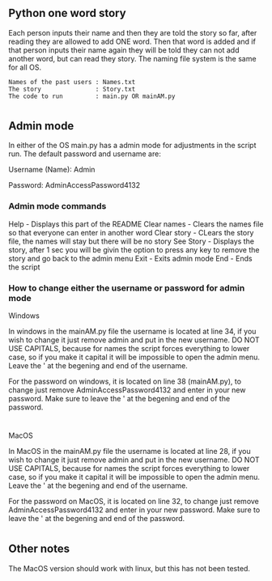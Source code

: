 ## Python one word story

  Each person inputs their name and then they are told the story so far, after reading they are allowed to add ONE word. Then that word is added and if that person inputs their name again they will be told they can not add another word, but can read they story. The naming file system is the same for all OS. 

    Names of the past users : Names.txt
    The story               : Story.txt
    The code to run         : main.py OR mainAM.py
#    
## Admin mode
  In either of the OS main.py has a admin mode for adjustments in the script run. The default password and username are:
  
Username (Name): Admin

Password: AdminAccessPassword4132

### Admin mode commands

  Help        - Displays this part of the README
  Clear names - Clears the names file so that everyone can enter in another word
  Clear story - CLears the story file, the names will stay but there will be no story
  See Story   - Displays the story, after 1 sec you will be givin the option to press any key to remove the story and go back to the admin menu
  Exit        - Exits admin mode
  End         - Ends the script

### How to change either the username or password for admin mode

  Windows

  In windows in the mainAM.py file the username is located at line 34, if you wish to change it just remove admin and put in the new username. DO NOT USE CAPITALS, because for names the script forces everything to lower case, so if you make it capital it will be impossible to open the admin menu. Leave the ' at the begening and end of the username.

  For the password on windows, it is located on line 38 (mainAM.py), to change just remove AdminAccessPassword4132 and enter in your new password. Make sure to leave the ' at the begening and end of the password.

#

  MacOS

  In MacOS in the mainAM.py file the username is located at line 28, if you wish to change it just remove admin and put in the new username. DO NOT USE CAPITALS, because for names the script forces everything to lower case, so if you make it capital it will be impossible to open the admin menu. Leave the ' at the begening and end of the username.

  For the password on MacOS, it is located on line 32, to change just remove AdminAccessPassword4132 and enter in your new password. Make sure to leave the ' at the begening and end of the password.
#
## Other notes
  The MacOS version should work with linux, but this has not been tested.
